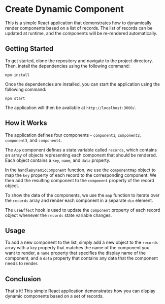 # Create Dynamic Component 

This is a simple React application that demonstrates how to dynamically render components based on a list of records. The list of records can be updated at runtime, and the components will be re-rendered automatically.

## Getting Started

To get started, clone the repository and navigate to the project directory. Then, install the dependencies using the following command:

```
npm install
```

Once the dependencies are installed, you can start the application using the following command:

```
npm start
```

The application will then be available at `http://localhost:3000/`.

## How it Works

The application defines four components - `component1`, `component2`, `component3`, and `component4`. 

The `App` component defines a state variable called `records`, which contains an array of objects representing each component that should be rendered. Each object contains a `key`, `name`, and `data` property.

In the `handleDynamicComponent` function, we use the `componentMap` object to map the `key` property of each record to the corresponding component. We then add the resulting component to the `component` property of the record object.

To show the data of the components, we use the `map` function to iterate over the `records` array and render each component in a separate `div` element.

The `useEffect` hook is used to update the `component` property of each record object whenever the `records` state variable changes.

## Usage

To add a new component to the list, simply add a new object to the `records` array with a `key` property that matches the name of the component you want to render, a `name` property that specifies the display name of the component, and a `data` property that contains any data that the component needs to render.

## Conclusion

That's it! This simple React application demonstrates how you can display dynamic components based on a set of records. 